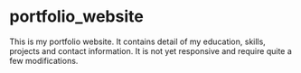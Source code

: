 # portfolio_website

This is my portfolio website. It contains detail of my education, skills, projects and contact information. It is not yet responsive and require quite a few modifications.

